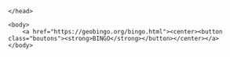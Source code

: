 <html>
    <head>
        <meta charset = "utf-8">
        <link href = "style.css" rel = "stylesheet">
<style>

a {
    text-align:center;
    text-decoration:none;
}

a:hover {text-decoration:none;}

button {
    width:60%;
    height:300px;
    margin-top:20%;
    font-size:20px;
    background-color:#74a56f;
}


</style>

    </head>

    <body>
        <a href="https://geobingo.org/bingo.html"><center><button class="boutons"><strong>BINGO</strong></button></center></a>
    </body>

</html>

